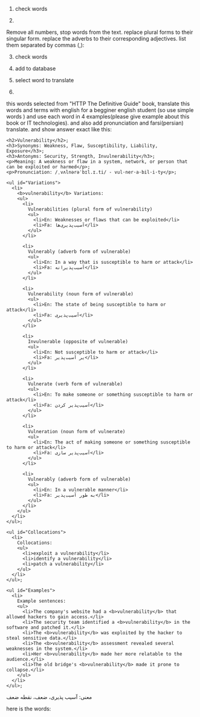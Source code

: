 1. check words

2. 
Remove all numbers, stop words from the text. 
replace plural forms to their singular form.
replace the adverbs to their corresponding adjectives.
list them separated by commas (,):

3. check words

4. add to database

5. select word to translate



6. 
this words selected from "HTTP The Definitive Guide" book,
 translate this words and terms with english for a begginer english student
 (so use simple words ) and use each word in 4 examples(please give example about this book or IT technologies).
 and also add pronunciation and farsi(persian) translate. and show answer exact like this:

    <h2>Vulnerability</h2>;
    <h3>Synonyms: Weakness, Flaw, Susceptibility, Liability, Exposure</h3>;
    <h3>Antonyms: Security, Strength, Invulnerability</h3>;
    <p>Meaning: A weakness or flaw in a system, network, or person that can be exploited or harmed</p>;
    <p>Pronunciation: /ˌvʌlnərəˈbɪl.ɪ.ti/ - vul·ner·a·bil·i·ty</p>;
    
    <ul id="Variations">
      <li>
        <b>vulnerability</b> Variations:
        <ul>
          <li>
            Vulnerabilities (plural form of vulnerability)
            <ul>
              <li>En: Weaknesses or flaws that can be exploited</li>
              <li>Fa: آسیب‌پذیری‌ها</li>
            </ul>
          </li>

          <li>
            Vulnerably (adverb form of vulnerable)
            <ul>
              <li>En: In a way that is susceptible to harm or attack</li>
              <li>Fa: آسیب‌پذیرانه</li>
            </ul>
          </li>

          <li>
            Vulnerability (noun form of vulnerable)
            <ul>
              <li>En: The state of being susceptible to harm or attack</li>
              <li>Fa: آسیب‌پذیری</li>
            </ul>
          </li>

          <li>
            Invulnerable (opposite of vulnerable)
            <ul>
              <li>En: Not susceptible to harm or attack</li>
              <li>Fa: یر آسیب‌پذیر</li>
            </ul>
          </li>

          <li>
            Vulnerate (verb form of vulnerable)
            <ul>
              <li>En: To make someone or something susceptible to harm or attack</li>
              <li>Fa: آسیب‌پذیر کردن</li>
            </ul>
          </li>

          <li>
            Vulneration (noun form of vulnerate)
            <ul>
              <li>En: The act of making someone or something susceptible to harm or attack</li>
              <li>Fa: آسیب‌پذیر سازی</li>
            </ul>
          </li>

          <li>
            Vulnerably (adverb form of vulnerable)
            <ul>
              <li>En: In a vulnerable manner</li>
              <li>Fa: به طور آسیب‌پذیر</li>
            </ul>
          </li>
        </ul>
      </li>
    </ul>;

    <ul id="Collocations">
      <li>
        Collocations:
        <ul>
          <li>exploit a vulnerability</li>
          <li>identify a vulnerability</li>
          <li>patch a vulnerability</li>
        </ul>
      </li>
    </ul>;

    <ul id="Examples">
      <li>
        Example sentences:
        <ul>
          <li>The company's website had a <b>vulnerability</b> that allowed hackers to gain access.</li>
          <li>The security team identified a <b>vulnerability</b> in the software and patched it.</li>
          <li>The <b>vulnerability</b> was exploited by the hacker to steal sensitive data.</li>
          <li>The <b>vulnerability</b> assessment revealed several weaknesses in the system.</li>
          <li>Her <b>vulnerability</b> made her more relatable to the audience.</li>
          <li>The old bridge's <b>vulnerability</b> made it prone to collapse.</li>
        </ul>
      </li>
    </ul>;
<span style="direction: rtl">معنی: آسیب پذیری، ضعف، نقطه ضعف</span>

here is the words:
